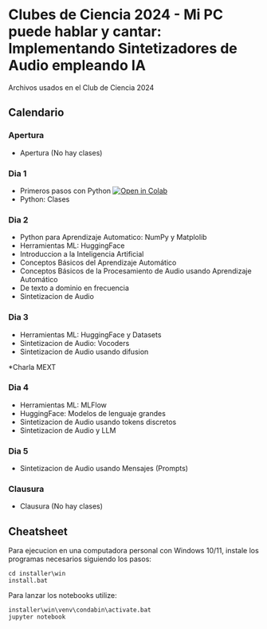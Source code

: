 # Clubes de Ciencia 2024 - Mi PC puede hablar y cantar: Implementando Sintetizadores de Audio empleando IA

Archivos usados en el Club de Ciencia 2024

## Calendario

### Apertura

- Apertura (No hay clases)

### Dia 1

- Primeros pasos con Python [![Open in Colab](https://colab.research.google.com/assets/colab-badge.svg)](https://github.com/espnet/notebook/blob/master/espnet2_streaming_asr_demo.ipynb)
- Python: Clases

### Dia 2

- Python para Aprendizaje Automatico: NumPy y Matplolib
- Herramientas ML: HuggingFace
- Introduccion a la Inteligencia Artificial
- Conceptos Básicos del Aprendizaje Automático
- Conceptos Básicos de la Procesamiento de Audio usando Aprendizaje Automático
- De texto a dominio en frecuencia
- Sintetizacion de Audio

### Dia 3

- Herramientas ML: HuggingFace y Datasets
- Sintetizacion de Audio: Vocoders
- Sintetizacion de Audio usando difusion

*Charla MEXT

### Dia 4

- Herramientas ML: MLFlow
- HuggingFace: Modelos de lenguaje grandes
- Sintetizacion de Audio usando tokens discretos
- Sintetizacion de Audio y LLM

### Dia 5

- Sintetizacion de Audio usando Mensajes (Prompts)

### Clausura

- Clausura (No hay clases)

## Cheatsheet

Para ejecucion en una computadora personal con Windows 10/11,
instale los programas necesarios siguiendo los pasos:

```batch
cd installer\win
install.bat
```

Para lanzar los notebooks utilize:

```batch
installer\win\venv\condabin\activate.bat
jupyter notebook
```
